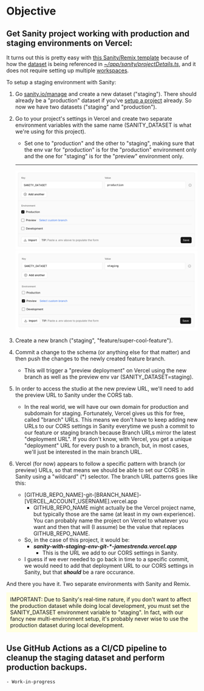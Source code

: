 # Objective

## Get Sanity project working with production and staging environments on Vercel:

It turns out this is pretty easy with [this Sanity/Remix template](https://github.com/SimeonGriggs/sanity-remix-template) because of how the [dataset](https://www.sanity.io/docs/datasets) is being referenced in [_~/app/sanity/projectDetails.ts_](https://github.com/jamestrenda/sanity-with-staging-env/blob/main/app/sanity/projectDetails.ts), and it does not require setting up multiple [workspaces](https://www.sanity.io/docs/workspaces).

To setup a staging environment with Sanity:

1. Go [sanity.io/manage](https://sanity.io/manage) and create a new dataset ("staging"). There should already be a "production" dataset if you've [setup a project](https://www.sanity.io/docs/init) already. So now we have two datasets ("staging" and "production").
2. Go to your project's settings in Vercel and create two separate environment variables with the same name (SANITY_DATASET is what we're using for this project).

   - Set one to "production" and the other to "staging", making sure that the env var for "production" is for the "production" environment only and the one for "staging" is for the "preview" environment only.

   ***

   ![creating a production-only environment variable on Vercel](img/vercel-env-var-production-only.png)
   ![creating a preview-only environment variable on Vercel](img/vercel-env-var-preview-only.png)

3. Create a new branch ("staging", "feature/super-cool-feature").
4. Commit a change to the schema (or anything else for that matter) and then push the changes to the newly created feature branch.
   - This will trigger a "preview deployment" on Vercel using the new branch as well as the preview env var (SANITY_DATASET=staging).
5. In order to access the studio at the new preview URL, we'll need to add the preview URL to Sanity under the CORS tab.
   - In the real world, we will have our own domain for production and subdomain for staging. Fortunately, Vercel gives us this for free, called "branch" URLs. This means we don't have to keep adding new URLs to our CORS settings in Sanity everytime we push a commit to our feature or staging branch because Branch URLs mirror the latest "deployment URL". If you don't know, with Vercel, you get a unique "deployment" URL for every push to a branch, but, in most cases, we'll just be interested in the main branch URL.
6. Vercel (for now) appears to follow a specific pattern with branch (or preview) URLs, so that means we should be able to set our CORS in Sanity using a "wildcard" (\*) selector. The branch URL patterns goes like this:
   - [GITHUB_REPO_NAME]-git-[BRANCH_NAME]-[VERCEL_ACCOUNT_USERNAME].vercel.app
     - GITHUB_REPO_NAME might actually be the Vercel project name, but typically those are the same (at least in my own experience). You can probably name the project on Vercel to whatever you want and then that will (I assume) be the value that replaces GITHUB_REPO_NAME.
   - So, in the case of this project, it would be:
     - **_sanity-with-staging-env-git-\*-jamestrenda.vercel.app_**
       - This is the URL we add to our CORS settings in Sanity.
   - I guess if we ever needed to go back in time to a specific commit, we would need to add that deployment URL to our CORS settings in Sanity, but that **_should_** be a rare occurance.

And there you have it. Two separate environments with Sanity and Remix.

<p class="important">IMPORTANT: Due to Sanity's real-time nature, if you don't want to affect the production dataset while doing local development, you must set the SANITY_DATASET environment variable to "staging". In fact, with our fancy new multi-environment setup, it's probably never wise to use the production dataset during local development.</p>

## Use GitHub Actions as a CI/CD pipeline to cleanup the staging dataset and perform production backups.

    - Work-in-progress

<style>

.important {
  padding: 10px;
  background: lightyellow;
  color: #111
}
  </style>
